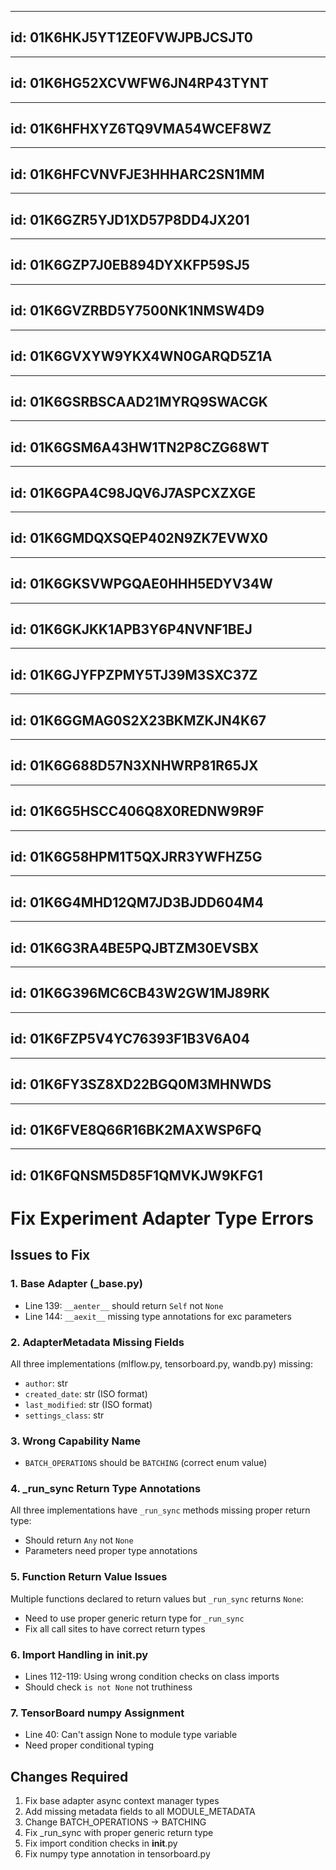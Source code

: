 ______________________________________________________________________

## id: 01K6HKJ5YT1ZE0FVWJPBJCSJT0

______________________________________________________________________

## id: 01K6HG52XCVWFW6JN4RP43TYNT

______________________________________________________________________

## id: 01K6HFHXYZ6TQ9VMA54WCEF8WZ

______________________________________________________________________

## id: 01K6HFCVNVFJE3HHHARC2SN1MM

______________________________________________________________________

## id: 01K6GZR5YJD1XD57P8DD4JX201

______________________________________________________________________

## id: 01K6GZP7J0EB894DYXKFP59SJ5

______________________________________________________________________

## id: 01K6GVZRBD5Y7500NK1NMSW4D9

______________________________________________________________________

## id: 01K6GVXYW9YKX4WN0GARQD5Z1A

______________________________________________________________________

## id: 01K6GSRBSCAAD21MYRQ9SWACGK

______________________________________________________________________

## id: 01K6GSM6A43HW1TN2P8CZG68WT

______________________________________________________________________

## id: 01K6GPA4C98JQV6J7ASPCXZXGE

______________________________________________________________________

## id: 01K6GMDQXSQEP402N9ZK7EVWX0

______________________________________________________________________

## id: 01K6GKSVWPGQAE0HHH5EDYV34W

______________________________________________________________________

## id: 01K6GKJKK1APB3Y6P4NVNF1BEJ

______________________________________________________________________

## id: 01K6GJYFPZPMY5TJ39M3SXC37Z

______________________________________________________________________

## id: 01K6GGMAG0S2X23BKMZKJN4K67

______________________________________________________________________

## id: 01K6G688D57N3XNHWRP81R65JX

______________________________________________________________________

## id: 01K6G5HSCC406Q8X0REDNW9R9F

______________________________________________________________________

## id: 01K6G58HPM1T5QXJRR3YWFHZ5G

______________________________________________________________________

## id: 01K6G4MHD12QM7JD3BJDD604M4

______________________________________________________________________

## id: 01K6G3RA4BE5PQJBTZM30EVSBX

______________________________________________________________________

## id: 01K6G396MC6CB43W2GW1MJ89RK

______________________________________________________________________

## id: 01K6FZP5V4YC76393F1B3V6A04

______________________________________________________________________

## id: 01K6FY3SZ8XD22BGQ0M3MHNWDS

______________________________________________________________________

## id: 01K6FVE8Q66R16BK2MAXWSP6FQ

______________________________________________________________________

## id: 01K6FQNSM5D85F1QMVKJW9KFG1

# Fix Experiment Adapter Type Errors

## Issues to Fix

### 1. Base Adapter (\_base.py)

- Line 139: `__aenter__` should return `Self` not `None`
- Line 144: `__aexit__` missing type annotations for exc parameters

### 2. AdapterMetadata Missing Fields

All three implementations (mlflow.py, tensorboard.py, wandb.py) missing:

- `author`: str
- `created_date`: str (ISO format)
- `last_modified`: str (ISO format)
- `settings_class`: str

### 3. Wrong Capability Name

- `BATCH_OPERATIONS` should be `BATCHING` (correct enum value)

### 4. \_run_sync Return Type Annotations

All three implementations have `_run_sync` methods missing proper return type:

- Should return `Any` not `None`
- Parameters need proper type annotations

### 5. Function Return Value Issues

Multiple functions declared to return values but `_run_sync` returns `None`:

- Need to use proper generic return type for `_run_sync`
- Fix all call sites to have correct return types

### 6. Import Handling in __init__.py

- Lines 112-119: Using wrong condition checks on class imports
- Should check `is not None` not truthiness

### 7. TensorBoard numpy Assignment

- Line 40: Can't assign None to module type variable
- Need proper conditional typing

## Changes Required

1. Fix base adapter async context manager types
1. Add missing metadata fields to all MODULE_METADATA
1. Change BATCH_OPERATIONS → BATCHING
1. Fix \_run_sync with proper generic return type
1. Fix import condition checks in __init__.py
1. Fix numpy type annotation in tensorboard.py
